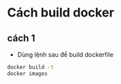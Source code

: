 # Cách build docker

## cách 1

- Dùng lệnh sau để build dockerfile

```bash
docker build -t
docker images
```
